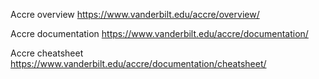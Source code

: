 Accre overview  https://www.vanderbilt.edu/accre/overview/

Accre documentation  https://www.vanderbilt.edu/accre/documentation/

Accre cheatsheet https://www.vanderbilt.edu/accre/documentation/cheatsheet/
